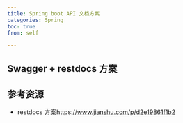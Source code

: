 ```yaml
---
title: Spring boot API 文档方案
categories: Spring
toc: true
from: self

---
```


##  Swagger + restdocs 方案





## 参考资源



- restdocs 方案https://www.jianshu.com/p/d2e19861f1b2